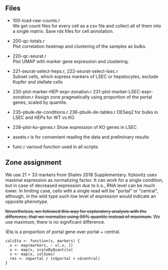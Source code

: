 ## Files 

- 100-load-raw-counts.r  
  We get count files for every cell as a csv file and collect all of them into a single matrix. 
  Save rds files for cell annotation.
- 200-qc-totals.r  
  Plot correlation heatmap and clustering of the samples as bulks.
- 220-qc-seurat.r  
  Plot UMAP with marker gene expression and clustering.
- 221-seurat-select-heps.r, 222-seurat-select-lsec.r  
  Subset cells, which express markers of LSEC or hepatocytes,
  exclude Kupfer and stellate cells

- 230-plot-marker-HEP-expr-zonation.r 231-plot-marker-LSEC-expr-zonation.r
  Assign zone pragmatically using proportion of the portal genes, scaled by quantile.
- 235-pbulk-de-conditions.r 236-pbulk-de-tables.r
  DESeq2 for bulks in LSEC and HEPs for WT vs KO
- 238-plot-ko-genes.r
  Show expression of KO genes in LSEC

- assets.r is for convenient reading the data and preliminary results
- func.r varioud function used in all scripts
<!-- - landmarks-6.r cross-checking zonation and 6 landmarkers -->

## Zone assignment

We use 21 + 33 markers from Shalev 2018 Supplementary.
Itzkovitz uses maximal expression as normalizing factor.
It can work for a single condition, but in case of decreased expression
due to k.o., RNA level can be much lower. In limiting case,
cells with a single read will be "portal" or "central", although,
in the wild type such low level of expression would indicate
an opposite phenotype.


~~Nevertheless, we followed this way for exploratory analysis with the difference,
that we normalize using 99% quantile instead of maximum.~~
We use maximum, there is no significant difference.


\Eta is a proportion of portal gene over portal + central.
```
calcEta <- function(x, markers) {
  x <- map(markers, ~ x[.x, ])
  x <- map(x, scaleByQuantile)
  x <- map(x, colSums)
  res <- x$portal / (x$portal + x$central)
}
```

